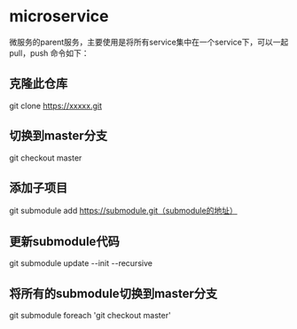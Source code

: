 # microservice 
微服务的parent服务，主要使用是将所有service集中在一个service下，可以一起pull，push
命令如下：
## 克隆此仓库
git clone https://xxxxx.git
## 切换到master分支
git checkout master
## 添加子项目
git submodule add https://submodule.git（submodule的地址）
## 更新submodule代码
git submodule update --init --recursive
## 将所有的submodule切换到master分支
git submodule foreach 'git checkout master'
